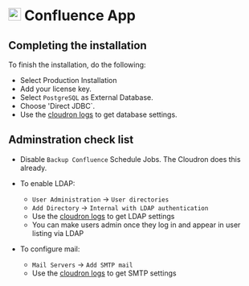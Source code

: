 # <img src="/img/confluence-logo.png" width="25px"> Confluence App

## Completing the installation

To finish the installation, do the following:

* Select Production Installation
* Add your license key.
* Select `PostgreSQL` as External Database.
* Choose 'Direct JDBC`.
* Use the [cloudron logs](https://git.cloudron.io/cloudron/cloudron-cli) to get database settings.

## Adminstration check list

* Disable `Backup Confluence` Schedule Jobs. The Cloudron does this already.

* To enable LDAP:

    * `User Administration` -> `User directories`
    * `Add Directory` -> `Internal with LDAP authentication`
    * Use the [cloudron logs](https://git.cloudron.io/cloudron/cloudron-cli) to get LDAP settings
    * You can make users admin once they log in and appear in user listing via LDAP

* To configure mail:

    * `Mail Servers` -> `Add SMTP mail`
    * Use the [cloudron logs](https://git.cloudron.io/cloudron/cloudron-cli) to get SMTP settings

